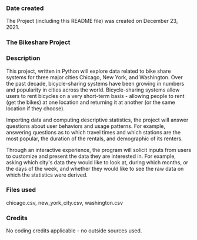 ### Date created
The Project (including this README file) was created on December 23, 2021.

### The Bikeshare Project

### Description
This project, written in Python will explore data related to bike share systems for three major cities Chicago, New York, and Washington.  Over the past decade, bicycle-sharing systems have been growing in numbers and popularity in cities across the world.  Bicycle-sharing systems allow users to rent bicycles on a very short-term basis - allowing people to rent (get the bikes) at one location and returning it at another (or the same location if they choose).

Importing data and computing descriptive statistics, the project will answer questions about user behaviors and usage patterns.  For example, answering questions as to which travel times and which stations are the most popular, the duration of the rentals, and demographic of its renters.

Through an interactive experience, the program will solicit inputs from users to customize and present the data they are interested in.  For example, asking which city's data they would like to look at, during which months, or the days of the week, and whether they would like to see the raw data on which the statistics were derived.

### Files used
chicago.csv, new_york_city.csv, washington.csv

### Credits
No coding credits applicable - no outside sources used.

